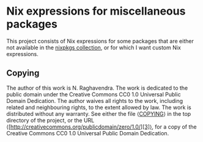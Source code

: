 # Nix expressions for miscellaneous packages

This project consists of Nix expressions for some packages that are
either not available in the [nixpkgs collection][1], or for which I
want custom Nix expressions.

## Copying

The author of this work is N. Raghavendra.  The work is dedicated to
the public domain under the Creative Commons CC0 1.0 Universal Public
Domain Dedication.  The author waives all rights to the work,
including related and neighbouring rights, to the extent allowed by
law.  The work is distributed without any warranty.  See either the
file ⟨[COPYING][2]⟩ in the top directory of the project, or the URL
⟨[http://creativecommons.org/publicdomain/zero/1.0/][3]⟩, for a copy
of the Creative Commons CC0 1.0 Universal Public Domain Dedication.

[1]: https://github.com/nixos/nixpkgs/

[2]: COPYING

[3]: http://creativecommons.org/publicdomain/zero/1.0/
